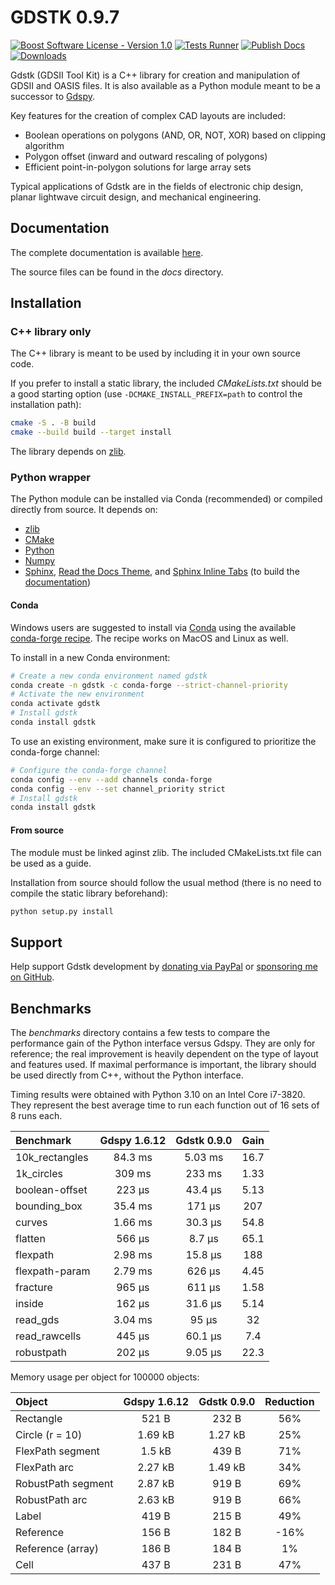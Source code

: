 # GDSTK 0.9.7

[![Boost Software License - Version 1.0](https://img.shields.io/github/license/heitzmann/gdstk.svg)](https://www.boost.org/LICENSE_1_0.txt)
[![Tests Runner](https://github.com/heitzmann/gdstk/workflows/Tests%20Runner/badge.svg)](https://github.com/heitzmann/gdstk/actions)
[![Publish Docs](https://github.com/heitzmann/gdstk/workflows/Publish%20Docs/badge.svg)](http://heitzmann.github.io/gdstk)
[![Downloads](https://img.shields.io/github/downloads/heitzmann/gdstk/total.svg)](https://github.com/heitzmann/gdstk/releases)

Gdstk (GDSII Tool Kit) is a C++ library for creation and manipulation of GDSII and OASIS files.
It is also available as a Python module meant to be a successor to [Gdspy](https://github.com/heitzmann/gdspy).

Key features for the creation of complex CAD layouts are included:

* Boolean operations on polygons (AND, OR, NOT, XOR) based on clipping algorithm
* Polygon offset (inward and outward rescaling of polygons)
* Efficient point-in-polygon solutions for large array sets

Typical applications of Gdstk are in the fields of electronic chip design, planar lightwave circuit design, and mechanical engineering.


## Documentation

The complete documentation is available [here](http://heitzmann.github.io/gdstk).

The source files can be found in the _docs_ directory.


## Installation

### C++ library only

The C++ library is meant to be used by including it in your own source code.

If you prefer to install a static library, the included _CMakeLists.txt_ should be a good starting option (use `-DCMAKE_INSTALL_PREFIX=path` to control the installation path):

```sh
cmake -S . -B build
cmake --build build --target install
```

The library depends on [zlib](https://zlib.net/).

### Python wrapper

The Python module can be installed via Conda (recommended) or compiled directly from source.
It depends on:

* [zlib](https://zlib.net/)
* [CMake](https://cmake.org/)
* [Python](https://www.python.org/)
* [Numpy](https://numpy.org/)
* [Sphinx](https://www.sphinx-doc.org/), [Read the Docs Theme](https://sphinx-rtd-theme.readthedocs.io/), and [Sphinx Inline Tabs](https://sphinx-inline-tabs.readthedocs.io/) (to build the [documentation](http://heitzmann.github.io/gdstk))

#### Conda

Windows users are suggested to install via [Conda](https://www.anaconda.com/) using the available [conda-forge recipe](https://github.com/conda-forge/gdstk-feedstock).
The recipe works on MacOS and Linux as well.

To install in a new Conda environment:

```sh
# Create a new conda environment named gdstk
conda create -n gdstk -c conda-forge --strict-channel-priority
# Activate the new environment
conda activate gdstk
# Install gdstk
conda install gdstk
```

To use an existing environment, make sure it is configured to prioritize the conda-forge channel:

```sh
# Configure the conda-forge channel
conda config --env --add channels conda-forge
conda config --env --set channel_priority strict
# Install gdstk
conda install gdstk
```

#### From source

The module must be linked aginst zlib.
The included CMakeLists.txt file can be used as a guide.

Installation from source should follow the usual method (there is no need to compile the static library beforehand):

```sh
python setup.py install
```

## Support

Help support Gdstk development by [donating via PayPal](https://www.paypal.com/cgi-bin/webscr?cmd=_s-xclick&hosted_button_id=JD2EUE2WPPBQQ) or [sponsoring me on GitHub](https://github.com/sponsors/heitzmann).


## Benchmarks

The _benchmarks_ directory contains a few tests to compare the performance gain of the Python interface versus Gdspy.
They are only for reference; the real improvement is heavily dependent on the type of layout and features used.
If maximal performance is important, the library should be used directly from C++, without the Python interface.

Timing results were obtained with Python 3.10 on an Intel Core i7-3820.
They represent the best average time to run each function out of 16 sets of 8 runs each.

| Benchmark        |   Gdspy 1.6.12   |   Gdstk 0.9.0    |   Gain   |
| :--------------- | :--------------: | :--------------: | :------: |
| 10k_rectangles   |     84.3 ms      |     5.03 ms      |   16.7   |
| 1k_circles       |      309 ms      |      233 ms      |   1.33   |
| boolean-offset   |      223 μs      |     43.4 μs      |   5.13   |
| bounding_box     |     35.4 ms      |      171 μs      |   207    |
| curves           |     1.66 ms      |     30.3 μs      |   54.8   |
| flatten          |      566 μs      |      8.7 μs      |   65.1   |
| flexpath         |     2.98 ms      |     15.8 μs      |   188    |
| flexpath-param   |     2.79 ms      |      626 μs      |   4.45   |
| fracture         |      965 μs      |      611 μs      |   1.58   |
| inside           |      162 μs      |     31.6 μs      |   5.14   |
| read_gds         |     3.04 ms      |      95 μs       |    32    |
| read_rawcells    |      445 μs      |     60.1 μs      |   7.4    |
| robustpath       |      202 μs      |     9.05 μs      |   22.3   |

Memory usage per object for 100000 objects:

| Object               |   Gdspy 1.6.12   |   Gdstk 0.9.0    | Reduction |
| :------------------- | :--------------: | :--------------: | :-------: |
| Rectangle            |      521 B       |      232 B       |    56%    |
| Circle (r = 10)      |     1.69 kB      |     1.27 kB      |    25%    |
| FlexPath segment     |      1.5 kB      |      439 B       |    71%    |
| FlexPath arc         |     2.27 kB      |     1.49 kB      |    34%    |
| RobustPath segment   |     2.87 kB      |      919 B       |    69%    |
| RobustPath arc       |     2.63 kB      |      919 B       |    66%    |
| Label                |      419 B       |      215 B       |    49%    |
| Reference            |      156 B       |      182 B       |    -16%   |
| Reference (array)    |      186 B       |      184 B       |     1%    |
| Cell                 |      437 B       |      231 B       |    47%    |

